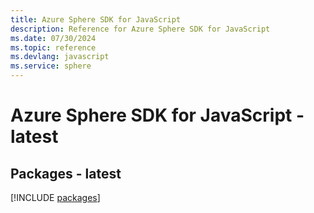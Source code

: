 ```yaml
---
title: Azure Sphere SDK for JavaScript
description: Reference for Azure Sphere SDK for JavaScript
ms.date: 07/30/2024
ms.topic: reference
ms.devlang: javascript
ms.service: sphere
---
```

# Azure Sphere SDK for JavaScript - latest
## Packages - latest
[!INCLUDE [packages](sphere-index.md)]